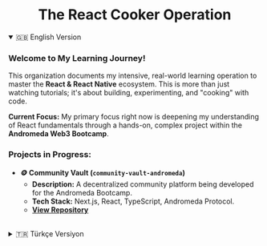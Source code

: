 <p align="center">
 
</p>

<h1 align="center">The React Cooker Operation</h1>

<details open>
<summary>🇬🇧 English Version</summary>

### Welcome to My Learning Journey!

This organization documents my intensive, real-world learning operation to master the **React & React Native** ecosystem. This is more than just watching tutorials; it's about building, experimenting, and "cooking" with code.

**Current Focus:**
My primary focus right now is deepening my understanding of React fundamentals through a hands-on, complex project within the **Andromeda Web3 Bootcamp**.

### Projects in Progress:

* **🪙 Community Vault (`community-vault-andromeda`)**
    * **Description:** A decentralized community platform being developed for the Andromeda Bootcamp.
    * **Tech Stack:** Next.js, React, TypeScript, Andromeda Protocol.
    * **[View Repository](https://github.com/React-Cooker/andromeda-bootcamp-vault)**

</details>

<br>

<details>
<summary>🇹🇷 Türkçe Versiyon</summary>

### Öğrenme Yolculuğuma Hoş Geldiniz!

Bu organizasyon, **React ve React Native** ekosisteminde uzmanlaşmak için yürüttüğüm yoğun ve uygulamalı öğrenme operasyonumu belgelemektedir. Bu, sadece video izlemenin ötesinde; kodla inşa etme, deneme ve "pişirme" sürecidir.

**Şu Anki Odak:**
Mevcut önceliğim, **Andromeda Web3 Bootcamp**'i kapsamında, uygulamalı ve karmaşık bir proje geliştirerek React temellerimi derinleştirmektir.

### Geliştirilen Projeler:

* **🪙 Topluluk Kasası (`community-vault-andromeda`)**
    * **Açıklama:** Andromeda Bootcamp için geliştirilen merkeziyetsiz bir topluluk platformu.
    * **Teknolojiler:** Next.js, React, TypeScript, Andromeda Protocol.
    * **[Projeyi Görüntüle](https://github.com/React-Cooker/andromeda-bootcamp-vault)**

</details>

